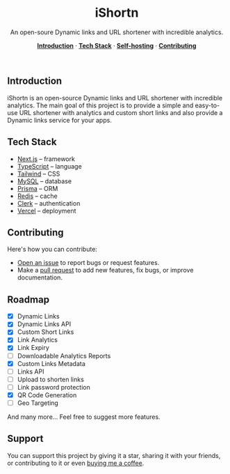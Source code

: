 <h1 align="center">iShortn</h1>

<p align="center">
  An open-soure Dynamic links and URL shortener with incredible analytics.
</p>

<p align="center">
  <a href="#introduction"><strong>Introduction</strong></a> ·
  <a href="#tech-stack"><strong>Tech Stack</strong></a> ·
  <a href="#self-hosting"><strong>Self-hosting</strong></a> ·
  <a href="#contributing"><strong>Contributing</strong></a>
</p>

<br/>

## Introduction

iShortn is an open-source Dynamic links and URL shortener with incredible analytics. The main goal of this project is to provide a simple and easy-to-use URL shortener with analytics and custom short links and also provide a Dynamic links service for your apps.

## Tech Stack

- [Next.js](https://nextjs.org/) – framework
- [TypeScript](https://www.typescriptlang.org/) – language
- [Tailwind](https://tailwindcss.com/) – CSS
- [MySQL](https://www.mysql.com/) – database
- [Prisma](https://www.prisma.io/) – ORM
- [Redis](https://redis.io/) – cache
- [Clerk](https://clerk.dev/) – authentication
- [Vercel](https://vercel.com/) – deployment

## Contributing

Here's how you can contribute:

- [Open an issue](https://github.com/AmoabaKelvin/ishortn.ink/issues) to report bugs or request features.
- Make a [pull request](https://github.com/AmoabaKelvin/ishortn.ink/pull) to add new features, fix bugs, or improve documentation.

## Roadmap
- [x] Dynamic Links
- [x] Dynamic Links API
- [x] Custom Short Links
- [x] Link Analytics
- [x] Link Expiry
- [ ] Downloadable Analytics Reports
- [x] Custom Links Metadata
- [ ] Links API
- [ ] Upload to shorten links
- [ ] Link password protection
- [x] QR Code Generation
- [ ] Geo Targeting

And many more... Feel free to suggest more features.


## Support
You can support this project by giving it a star, sharing it with your friends, or contributing to it or even [buying me a coffee](https://www.buymeacoffee.com/kelvinamoaba).